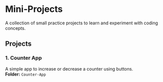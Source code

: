 # Mini-Projects

A collection of small practice projects to learn and experiment with coding concepts.

## Projects

### 1. Counter App
A simple app to increase or decrease a counter using buttons.  
**Folder:** `Counter-App`

###
